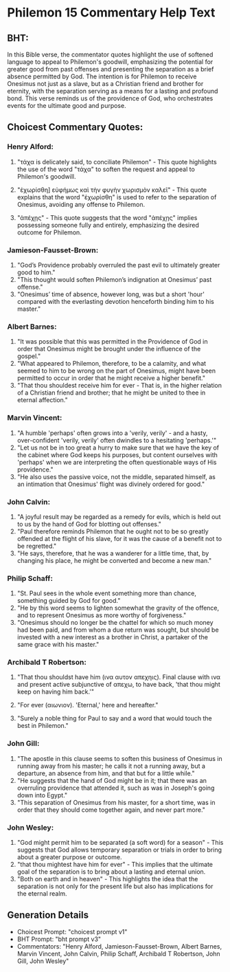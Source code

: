 # Philemon 15 Commentary Help Text

## BHT:
In this Bible verse, the commentator quotes highlight the use of softened language to appeal to Philemon's goodwill, emphasizing the potential for greater good from past offenses and presenting the separation as a brief absence permitted by God. The intention is for Philemon to receive Onesimus not just as a slave, but as a Christian friend and brother for eternity, with the separation serving as a means for a lasting and profound bond. This verse reminds us of the providence of God, who orchestrates events for the ultimate good and purpose.

## Choicest Commentary Quotes:
### Henry Alford:
1. "τάχα is delicately said, to conciliate Philemon" - This quote highlights the use of the word "τάχα" to soften the request and appeal to Philemon's goodwill.

2. "ἐχωρίσθη] εὐφήμως καὶ τὴν φυγὴν χωρισμὸν καλεῖ" - This quote explains that the word "ἐχωρίσθη" is used to refer to the separation of Onesimus, avoiding any offense to Philemon.

3. "ἀπέχῃς" - This quote suggests that the word "ἀπέχῃς" implies possessing someone fully and entirely, emphasizing the desired outcome for Philemon.

### Jamieson-Fausset-Brown:
1. "God’s Providence probably overruled the past evil to ultimately greater good to him."
2. "This thought would soften Philemon’s indignation at Onesimus’ past offense."
3. "Onesimus’ time of absence, however long, was but a short 'hour' compared with the everlasting devotion henceforth binding him to his master."

### Albert Barnes:
1. "It was possible that this was permitted in the Providence of God in order that Onesimus might be brought under the influence of the gospel." 
2. "What appeared to Philemon, therefore, to be a calamity, and what seemed to him to be wrong on the part of Onesimus, might have been permitted to occur in order that he might receive a higher benefit." 
3. "That thou shouldest receive him for ever - That is, in the higher relation of a Christian friend and brother; that he might be united to thee in eternal affection."

### Marvin Vincent:
1. "A humble 'perhaps' often grows into a 'verily, verily' - and a hasty, over-confident 'verily, verily' often dwindles to a hesitating 'perhaps.'" 
2. "Let us not be in too great a hurry to make sure that we have the key of the cabinet where God keeps his purposes, but content ourselves with 'perhaps' when we are interpreting the often questionable ways of His providence."
3. "He also uses the passive voice, not the middle, separated himself, as an intimation that Onesimus' flight was divinely ordered for good."

### John Calvin:
1. "A joyful result may be regarded as a remedy for evils, which is held out to us by the hand of God for blotting out offenses."
2. "Paul therefore reminds Philemon that he ought not to be so greatly offended at the flight of his slave, for it was the cause of a benefit not to be regretted."
3. "He says, therefore, that he was a wanderer for a little time, that, by changing his place, he might be converted and become a new man."

### Philip Schaff:
1. "St. Paul sees in the whole event something more than chance, something guided by God for good."
2. "He by this word seems to lighten somewhat the gravity of the offence, and to represent Onesimus as more worthy of forgiveness."
3. "Onesimus should no longer be the chattel for which so much money had been paid, and from whom a due return was sought, but should be invested with a new interest as a brother in Christ, a partaker of the same grace with his master."

### Archibald T Robertson:
1. "That thou shouldst have him (ινα αυτον απεχηις). Final clause with ινα and present active subjunctive of απεχω, to have back, 'that thou might keep on having him back.'" 

2. "For ever (αιωνιον). 'Eternal,' here and hereafter." 

3. "Surely a noble thing for Paul to say and a word that would touch the best in Philemon."

### John Gill:
1. "The apostle in this clause seems to soften this business of Onesimus in running away from his master; he calls it not a running away, but a departure, an absence from him, and that but for a little while."
2. "He suggests that the hand of God might be in it; that there was an overruling providence that attended it, such as was in Joseph's going down into Egypt."
3. "This separation of Onesimus from his master, for a short time, was in order that they should come together again, and never part more."

### John Wesley:
1. "God might permit him to be separated (a soft word) for a season" - This suggests that God allows temporary separation or trials in order to bring about a greater purpose or outcome.
2. "that thou mightest have him for ever" - This implies that the ultimate goal of the separation is to bring about a lasting and eternal union.
3. "Both on earth and in heaven" - This highlights the idea that the separation is not only for the present life but also has implications for the eternal realm.


## Generation Details
- Choicest Prompt: "choicest prompt v1"
- BHT Prompt: "bht prompt v3"
- Commentators: "Henry Alford, Jamieson-Fausset-Brown, Albert Barnes, Marvin Vincent, John Calvin, Philip Schaff, Archibald T Robertson, John Gill, John Wesley"
